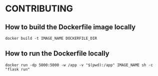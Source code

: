 # CONTRIBUTING

## How to build the Dockerfile image locally

```
docker build -t IMAGE_NAME DOCKERFILE_DIR
```

## How to run the Dockerfile locally

```
docker run -dp 5000:5000 -w /app -v "$(pwd):/app" IMAGE_NAME sh -c "flask run"
```